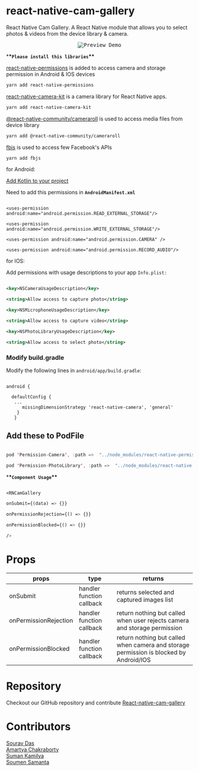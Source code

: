 # react-native-cam-gallery

React Native Cam Gallery. A React Native module that allows you to select photos & videos from the device library & camera.

<p  align="center">

<kbd>

<img  src="https://github.com/novamaster-git/openSourceResources/blob/main/RNcamGalleryPreview.gif?raw=true" title="Preview Demo"/>

</kbd>

</p>

\***\*`Please install this libraries`\*\***

[react-native-permissions](https://www.npmjs.com/package/react-native-permissions "react-native-permissions") is added to access camera and storage permission in Android & IOS devices

```bash
yarn add react-native-permissions

```

[react-native-camera-kit](https://www.npmjs.com/package/react-native-camera-kit "react-native-camera-kit") is a camera library for React Native apps. 

```bash
yarn add react-native-camera-kit

```

[@react-native-community/cameraroll](https://www.npmjs.com/package/@react-native-community/cameraroll "@react-native-community/cameraroll") is used to access media files from device library

```bash
yarn add @react-native-community/cameraroll

```

[fbjs](https://www.npmjs.com/package/fbjs "fbjs") is used to access few Facebook's APIs

```bash
yarn add fbjs

```

for Android:

[Add Kotlin to your project](./kotlin.md)

Need to add this permissions in **`AndroidManifest.xml`**

```arduino

<uses-permission android:name="android.permission.READ_EXTERNAL_STORAGE"/>

<uses-permission android:name="android.permission.WRITE_EXTERNAL_STORAGE"/>

<uses-permission android:name="android.permission.CAMERA" />

<uses-permission android:name="android.permission.RECORD_AUDIO"/>

```

for IOS:

Add permissions with usage descriptions to your app `Info.plist:`

```xml

<key>NSCameraUsageDescription</key>

<string>Allow access to capture photo</string>

<key>NSMicrophoneUsageDescription</key>

<string>Allow access to capture video</string>

<key>NSPhotoLibraryUsageDescription</key>

<string>Allow access to select photo</string>

```

### **Modify build.gradle**

Modify the following lines in `android/app/build.gradle`:

```

android {

  defaultConfig {
   ...
      missingDimensionStrategy 'react-native-camera', 'general'
  	}
   }

```


## Add these to PodFile

```swift

pod 'Permission-Camera', :path =>  "../node_modules/react-native-permissions/ios/Camera"

pod 'Permission-PhotoLibrary', :path =>  "../node_modules/react-native-permissions/ios/PhotoLibrary"

```

\***\*`Component Usage`\*\***

```css

<RNCamGallery

onSubmit={(data) => {}}

onPermissionRejection={() => {}}

onPermissionBlocked={() => {}}

/>

```

# Props

| props                 | type                      | returns                                                                                |
| --------------------- | ------------------------- | -------------------------------------------------------------------------------------- |
| onSubmit              | handler function callback | returns selected and captured images list                                              |
| onPermissionRejection | handler function callback | return nothing but called when user rejects camera and storage permission              |
| onPermissionBlocked   | handler function callback | return nothing but called when camera and storage permission is blocked by Android/IOS |

# Repository

Checkout our GitHub repository and contribute
[React-native-cam-gallery](https://github.com/uplsourav/react-native-cam-gallery "React-native-cam-gallery") <br/>

# Contributors

[Sourav Das](https://github.com/uplsourav "UplSourav") <br/>
[Amartya Chakraborty](https://github.com/amartyach98 "Amartya Chakraborty") <br/>
[Suman Kamilya](https://github.com/sumankamilya "Suman Kamilya") <br/>
[Soumen Samanta](https://github.com/novamaster-git "Soumen Samanta") <br/>
